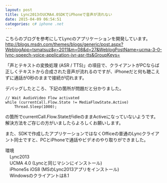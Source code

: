 ```yaml
---
layout: post
title: Lync2013のUCMA4.0SDKでiPhoneで音声が流れない
date: 2015-04-09 06:54:51
categories: c# iphone .net
---
```

<p>こちらのブログを参考にしてLyncのアプリケーションを開発しています。<br>
<a href="http://blogs.msdn.com/themes/blogs/generic/post.aspx?WeblogApp=tsmatsuz&amp;y=2011&amp;m=08&amp;d=27&amp;WeblogPostName=ucma-3-0-lync-speech-voice-application-ivr-asr-tts&amp;GroupKeys=" rel="nofollow">http://blogs.msdn.com/themes/blogs/generic/post.aspx?WeblogApp=tsmatsuz&amp;y=2011&amp;m=08&amp;d=27&amp;WeblogPostName=ucma-3-0-lync-speech-voice-application-ivr-asr-tts&amp;GroupKeys=</a></p>

<p>「声とテキストの変換処理 (ASR / TTS)」の項目で、クライアントがPCならば正しくテキストから合成された音声が流れるのですが、iPhoneだと何も聴こえずに通話が0秒のままで接続が切れます。</p>

<p>デバッグしたところ、下記の箇所が問題だと分かりました。</p>

<pre><code>// Wait AudioVideo Flow activated
while (currentCall.Flow.State != MediaFlowState.Active)
    Thread.Sleep(1000);
</code></pre>

<p>の箇所でcurrentCall.Flow.StateがidleのままActiveになっていないようです。<br>
解決方法をご存じの方がいましたらよろしくお願いします。</p>

<p>また、SDKで作成したアプリケーションではなくOfficeの普通のLyncクライアント同士ですと、PCとiPhoneで通話やビデオのやり取りができました。</p>

<p>環境<br>
　Lync2013<br>
　UCMA 4.0 (Lyncと同じマシンにインストール)<br>
　iPhone5s iOS8 (MSのLync2013アプリをインストール)<br>
　Windowsのクライアントは8.1</p>
